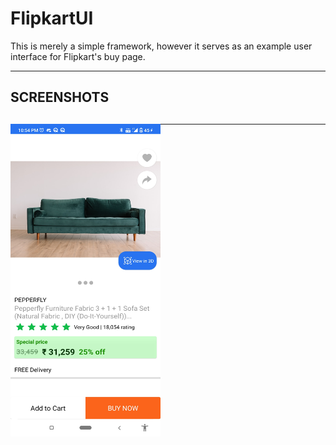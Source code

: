 # FlipkartUI

This is merely a simple framework, however it serves as an example user interface for Flipkart's buy page.
***
## SCREENSHOTS
<a href="url"><img src="https://github.com/shivenducs1136/FlipkartPurchaseUI/blob/main/fclone.jpg" align="left" height="500" width="240" ></a>
-----------------------------------------------------------------------------
***


